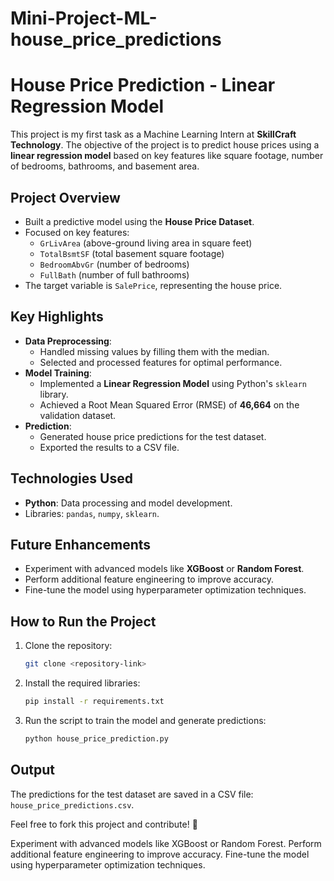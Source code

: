 # Mini-Project-ML-house_price_predictions

# **House Price Prediction - Linear Regression Model**

This project is my first task as a Machine Learning Intern at **SkillCraft Technology**. The objective of the project is to predict house prices using a **linear regression model** based on key features like square footage, number of bedrooms, bathrooms, and basement area.

## **Project Overview**
- Built a predictive model using the **House Price Dataset**.
- Focused on key features: 
  - `GrLivArea` (above-ground living area in square feet)
  - `TotalBsmtSF` (total basement square footage)
  - `BedroomAbvGr` (number of bedrooms)
  - `FullBath` (number of full bathrooms)
- The target variable is `SalePrice`, representing the house price.

## **Key Highlights**
- **Data Preprocessing**:
  - Handled missing values by filling them with the median.
  - Selected and processed features for optimal performance.
- **Model Training**:
  - Implemented a **Linear Regression Model** using Python's `sklearn` library.
  - Achieved a Root Mean Squared Error (RMSE) of **46,664** on the validation dataset.
- **Prediction**:
  - Generated house price predictions for the test dataset.
  - Exported the results to a CSV file.

## **Technologies Used**
- **Python**: Data processing and model development.
- Libraries: `pandas`, `numpy`, `sklearn`.

## **Future Enhancements**
- Experiment with advanced models like **XGBoost** or **Random Forest**.
- Perform additional feature engineering to improve accuracy.
- Fine-tune the model using hyperparameter optimization techniques.

## **How to Run the Project**
1. Clone the repository:
   ```bash
   git clone <repository-link>
   ```
2. Install the required libraries:
   ```bash
   pip install -r requirements.txt
   ```
3. Run the script to train the model and generate predictions:
   ```bash
   python house_price_prediction.py
   ```

## **Output**
The predictions for the test dataset are saved in a CSV file: `house_price_predictions.csv`.

Feel free to fork this project and contribute! 🚀


Experiment with advanced models like XGBoost or Random Forest.
Perform additional feature engineering to improve accuracy.
Fine-tune the model using hyperparameter optimization techniques.
